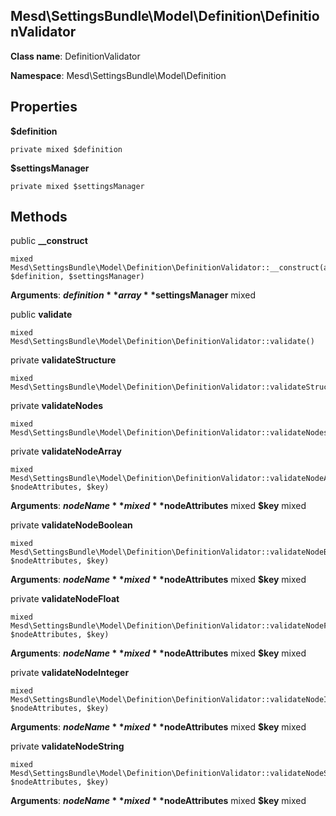 Mesd\SettingsBundle\Model\Definition\DefinitionValidator
---------------

    

    


**Class name**: DefinitionValidator

**Namespace**: Mesd\SettingsBundle\Model\Definition









Properties
----------


**$definition** 



    private mixed $definition






**$settingsManager** 



    private mixed $settingsManager






Methods
-------


public **__construct**

    mixed Mesd\SettingsBundle\Model\Definition\DefinitionValidator::__construct(array $definition, $settingsManager)











**Arguments**:
**$definition** array 
**$settingsManager** mixed 



public **validate**

    mixed Mesd\SettingsBundle\Model\Definition\DefinitionValidator::validate()













private **validateStructure**

    mixed Mesd\SettingsBundle\Model\Definition\DefinitionValidator::validateStructure()













private **validateNodes**

    mixed Mesd\SettingsBundle\Model\Definition\DefinitionValidator::validateNodes()













private **validateNodeArray**

    mixed Mesd\SettingsBundle\Model\Definition\DefinitionValidator::validateNodeArray($nodeName, $nodeAttributes, $key)











**Arguments**:
**$nodeName** mixed 
**$nodeAttributes** mixed 
**$key** mixed 



private **validateNodeBoolean**

    mixed Mesd\SettingsBundle\Model\Definition\DefinitionValidator::validateNodeBoolean($nodeName, $nodeAttributes, $key)











**Arguments**:
**$nodeName** mixed 
**$nodeAttributes** mixed 
**$key** mixed 



private **validateNodeFloat**

    mixed Mesd\SettingsBundle\Model\Definition\DefinitionValidator::validateNodeFloat($nodeName, $nodeAttributes, $key)











**Arguments**:
**$nodeName** mixed 
**$nodeAttributes** mixed 
**$key** mixed 



private **validateNodeInteger**

    mixed Mesd\SettingsBundle\Model\Definition\DefinitionValidator::validateNodeInteger($nodeName, $nodeAttributes, $key)











**Arguments**:
**$nodeName** mixed 
**$nodeAttributes** mixed 
**$key** mixed 



private **validateNodeString**

    mixed Mesd\SettingsBundle\Model\Definition\DefinitionValidator::validateNodeString($nodeName, $nodeAttributes, $key)











**Arguments**:
**$nodeName** mixed 
**$nodeAttributes** mixed 
**$key** mixed 


